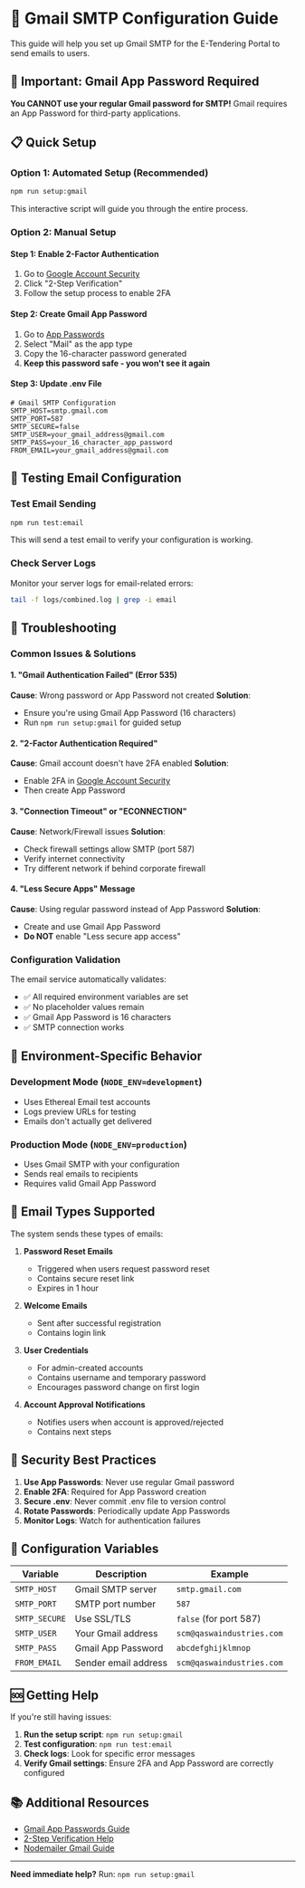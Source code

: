 # 📧 Gmail SMTP Configuration Guide

This guide will help you set up Gmail SMTP for the E-Tendering Portal to send emails to users.

## 🚨 Important: Gmail App Password Required

**You CANNOT use your regular Gmail password for SMTP!** Gmail requires an App Password for third-party applications.

## 📋 Quick Setup

### Option 1: Automated Setup (Recommended)
```bash
npm run setup:gmail
```

This interactive script will guide you through the entire process.

### Option 2: Manual Setup

#### Step 1: Enable 2-Factor Authentication
1. Go to [Google Account Security](https://myaccount.google.com/security)
2. Click "2-Step Verification"
3. Follow the setup process to enable 2FA

#### Step 2: Create Gmail App Password
1. Go to [App Passwords](https://myaccount.google.com/apppasswords)
2. Select "Mail" as the app type
3. Copy the 16-character password generated
4. **Keep this password safe - you won't see it again**

#### Step 3: Update .env File
```env
# Gmail SMTP Configuration
SMTP_HOST=smtp.gmail.com
SMTP_PORT=587
SMTP_SECURE=false
SMTP_USER=your_gmail_address@gmail.com
SMTP_PASS=your_16_character_app_password
FROM_EMAIL=your_gmail_address@gmail.com
```

## 🧪 Testing Email Configuration

### Test Email Sending
```bash
npm run test:email
```

This will send a test email to verify your configuration is working.

### Check Server Logs
Monitor your server logs for email-related errors:
```bash
tail -f logs/combined.log | grep -i email
```

## 🔧 Troubleshooting

### Common Issues & Solutions

#### 1. "Gmail Authentication Failed" (Error 535)
**Cause**: Wrong password or App Password not created
**Solution**:
- Ensure you're using Gmail App Password (16 characters)
- Run `npm run setup:gmail` for guided setup

#### 2. "2-Factor Authentication Required"
**Cause**: Gmail account doesn't have 2FA enabled
**Solution**:
- Enable 2FA in [Google Account Security](https://myaccount.google.com/security)
- Then create App Password

#### 3. "Connection Timeout" or "ECONNECTION"
**Cause**: Network/Firewall issues
**Solution**:
- Check firewall settings allow SMTP (port 587)
- Verify internet connectivity
- Try different network if behind corporate firewall

#### 4. "Less Secure Apps" Message
**Cause**: Using regular password instead of App Password
**Solution**:
- Create and use Gmail App Password
- **Do NOT** enable "Less secure app access"

### Configuration Validation

The email service automatically validates:
- ✅ All required environment variables are set
- ✅ No placeholder values remain
- ✅ Gmail App Password is 16 characters
- ✅ SMTP connection works

## 🔄 Environment-Specific Behavior

### Development Mode (`NODE_ENV=development`)
- Uses Ethereal Email test accounts
- Logs preview URLs for testing
- Emails don't actually get delivered

### Production Mode (`NODE_ENV=production`)
- Uses Gmail SMTP with your configuration
- Sends real emails to recipients
- Requires valid Gmail App Password

## 📧 Email Types Supported

The system sends these types of emails:

1. **Password Reset Emails**
   - Triggered when users request password reset
   - Contains secure reset link
   - Expires in 1 hour

2. **Welcome Emails**
   - Sent after successful registration
   - Contains login link

3. **User Credentials**
   - For admin-created accounts
   - Contains username and temporary password
   - Encourages password change on first login

4. **Account Approval Notifications**
   - Notifies users when account is approved/rejected
   - Contains next steps

## 🔐 Security Best Practices

1. **Use App Passwords**: Never use regular Gmail password
2. **Enable 2FA**: Required for App Password creation
3. **Secure .env**: Never commit .env file to version control
4. **Rotate Passwords**: Periodically update App Passwords
5. **Monitor Logs**: Watch for authentication failures

## 📝 Configuration Variables

| Variable | Description | Example |
|----------|-------------|---------|
| `SMTP_HOST` | Gmail SMTP server | `smtp.gmail.com` |
| `SMTP_PORT` | SMTP port number | `587` |
| `SMTP_SECURE` | Use SSL/TLS | `false` (for port 587) |
| `SMTP_USER` | Your Gmail address | `scm@qaswaindustries.com` |
| `SMTP_PASS` | Gmail App Password | `abcdefghijklmnop` |
| `FROM_EMAIL` | Sender email address | `scm@qaswaindustries.com` |

## 🆘 Getting Help

If you're still having issues:

1. **Run the setup script**: `npm run setup:gmail`
2. **Test configuration**: `npm run test:email`
3. **Check logs**: Look for specific error messages
4. **Verify Gmail settings**: Ensure 2FA and App Password are correctly configured

## 📚 Additional Resources

- [Gmail App Passwords Guide](https://support.google.com/accounts/answer/185833)
- [2-Step Verification Help](https://support.google.com/accounts/answer/185839)
- [Nodemailer Gmail Guide](https://nodemailer.com/usage/using-gmail/)

---

**Need immediate help?** Run: `npm run setup:gmail`
